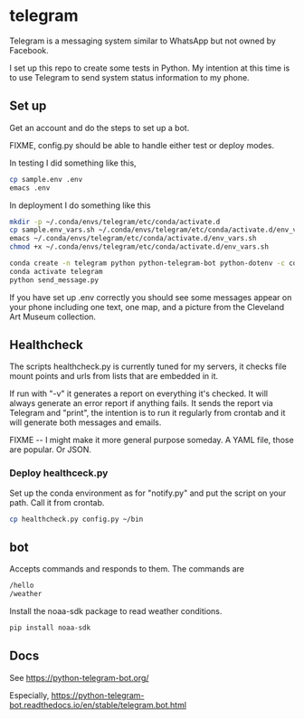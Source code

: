 # telegram

Telegram is a messaging system similar to WhatsApp but not owned by Facebook.

I set up this repo to create some tests in Python.
My intention at this time is to use Telegram to send system status information to my phone.

## Set up

Get an account and do the steps to set up a bot.

FIXME, config.py should be able to handle either test or deploy modes.

In testing I did something like this,

```bash
cp sample.env .env
emacs .env
```

In deployment I do something like this

```bash
mkdir -p ~/.conda/envs/telegram/etc/conda/activate.d
cp sample.env_vars.sh ~/.conda/envs/telegram/etc/conda/activate.d/env_vars.sh
emacs ~/.conda/envs/telegram/etc/conda/activate.d/env_vars.sh
chmod +x ~/.conda/envs/telegram/etc/conda/activate.d/env_vars.sh
```

```bash
conda create -n telegram python python-telegram-bot python-dotenv -c conda-forge
conda activate telegram
python send_message.py
```

If you have set up .env correctly you should see some messages appear on your phone including
one text, one map, and a picture from the Cleveland Art Museum collection.

## Healthcheck

The scripts healthcheck.py is currently tuned for my servers, 
it checks file mount points and urls from lists that are embedded in it.

If run with "-v" it generates a report on everything it's checked.
It will always generate an error report if anything fails.
It sends the report via Telegram and "print", the intention
is to run it regularly from crontab and it will generate both
messages and emails.

FIXME -- I might make it more general purpose someday. A YAML file, those are popular. Or JSON.

### Deploy healthceck.py

Set up the conda environment as for "notify.py" and put the script on your path. Call it from crontab.

```bash
cp healthcheck.py config.py ~/bin
```

## bot

Accepts commands and responds to them. The commands are

```bash
/hello
/weather
```

Install the noaa-sdk package to read weather conditions.

```bash
pip install noaa-sdk
```

## Docs

See https://python-telegram-bot.org/

Especially, https://python-telegram-bot.readthedocs.io/en/stable/telegram.bot.html

